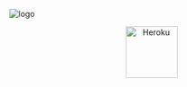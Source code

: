  ![logo](https://te.legra.ph/file/b9aac31b258ffce033ffb.jpg)

<p align="center"><a href="https://heroku.com/deploy?template=https://github.com/TeamLegend77/XoXo-XSpamBot"><img align="center" alt="Heroku" width="92px" src="https://www.nicepng.com/png/full/223-2233246_heroku-logo-salesforce-heroku.png"></p>

